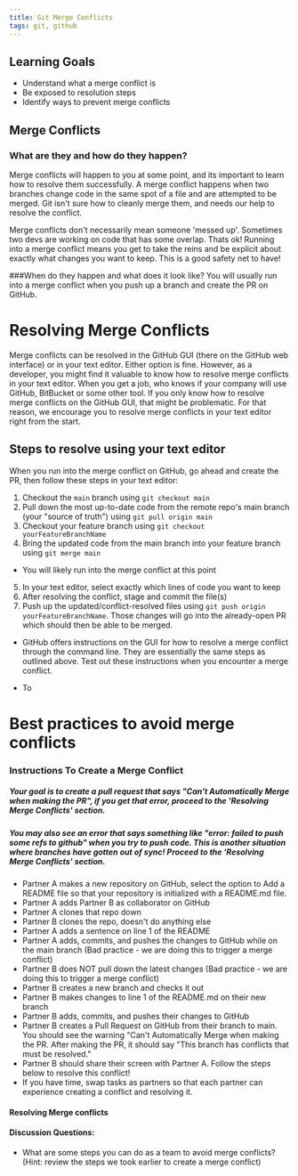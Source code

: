 ```yaml
---
title: Git Merge Conflicts
tags: git, github
---
```


## Learning Goals
- Understand what a merge conflict is
- Be exposed to resolution steps
- Identify ways to prevent merge conflicts

## Merge Conflicts

### What are they and how do they happen?  
Merge conflicts will happen to you at some point, and its important to learn how to resolve them successfully. A merge conflict happens when two branches change code in the same spot of a file and are attempted to be merged. Git isn't sure how to cleanly merge them, and needs our help to resolve the conflict.  

Merge conflicts don't necessarily mean someone 'messed up'.  Sometimes two devs are working on code that has some overlap.  Thats ok!  Running into a merge conflict means you get to take the reins and be explicit about exactly what changes you want to keep.  This is a good safety net to have!  

###When do they happen and what does it look like?
You will usually run into a merge conflict when you push up a branch and create the PR on GitHub.

# Resolving Merge Conflicts
Merge conflicts can be resolved in the GitHub GUI (there on the GitHub web interface) or in your text editor.  Either option is fine.  However, as a developer, you might find it valuable to know how to resolve merge conflicts in your text editor.  When you get a job, who knows if your company will use GitHub, BitBucket or some other tool.  If you only know how to resolve merge conflicts on the GitHub GUI, that might be problematic.  For that reason, we encourage you to resolve merge conflicts in your text editor right from the start.

## Steps to resolve using your text editor
When you run into the merge conflict on GitHub, go ahead and create the PR, then follow these steps in your text editor:
1) Checkout the `main` branch using `git checkout main`
2) Pull down the most up-to-date code from the remote repo's main branch (your "source of truth") using `git pull origin main`
3) Checkout your feature branch using `git checkout yourFeatureBranchName`
4) Bring the updated code from the main branch into your feature branch using `git merge main`
  * You will likely run into the merge conflict at this point  
5) In your text editor, select exactly which lines of code you want to keep  
6) After resolving the conflict, stage and commit the file(s)  
7) Push up the updated/conflict-resolved files using `git push origin yourFeatureBranchName`.  Those changes will go into the already-open PR which should then be able to be merged.

- GitHub offers instructions on the GUI for how to resolve a merge conflict through the command line.  They are essentially the same steps as outlined above.  Test out these instructions when you encounter a merge conflict.  

- To

# Best practices to avoid merge conflicts



<section class="checks-for-understanding">

### Instructions To Create a Merge Conflict

##### Your goal is to create a pull request that says "Can't Automatically Merge when making the PR", if you get that error, proceed to the 'Resolving Merge Conflicts' section.

##### You may also see an error that says something like "error: failed to push some refs to github" when you try to push code. This is another situation where branches have gotten out of sync! Proceed to the 'Resolving Merge Conflicts' section.

* Partner A makes a new repository on GitHub, select the option to Add a README file so that your repository is initialized with a README.md file.
* Partner A adds Partner B as collaborator on GitHub
* Partner A clones that repo down
* Partner B clones the repo, doesn't do anything else
* Partner A adds a sentence on line 1 of the README
* Partner A adds, commits, and pushes the changes to GitHub while on the main branch (Bad practice - we are doing this to trigger a merge conflict)
* Partner B does NOT pull down the latest changes (Bad practice - we are doing this to trigger a merge conflict)
* Partner B creates a new branch and checks it out
* Partner B makes changes to line 1 of the README.md on their new branch
* Partner B adds, commits, and pushes their changes to GitHub
* Partner B creates a Pull Request on GitHub from their branch to main. You should see the warning "Can't Automatically Merge when making the PR. After making the PR, it should say "This branch has conflicts that must be resolved."
* Partner B should share their screen with Partner A. Follow the steps below to resolve this conflict!
* If you have time, swap tasks as partners so that each partner can experience creating a conflict and resolving it.

</section>

#### Resolving Merge conflicts



#### Discussion Questions:
- What are some steps you can do as a team to avoid merge conflicts? (Hint: review the steps we took earlier to create a merge conflict)
